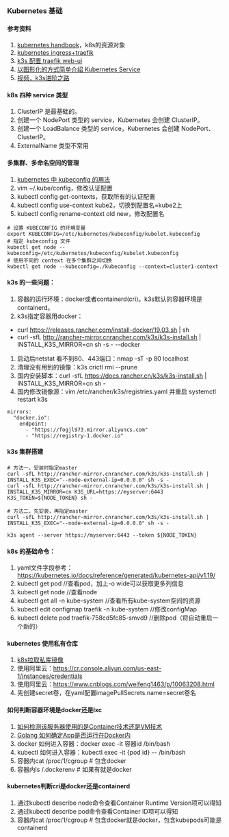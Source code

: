 ### Kubernetes 基础

#### 参考资料
1. [kubernetes handbook](https://jimmysong.io/kubernetes-handbook/concepts/objects.html)，k8s的资源对象
1. [kubernetes ingress+traefik](http://www.showerlee.com/archives/2701)
1. [k3s 配置 traefik web-ui](https://www.jianshu.com/p/0040e8bd6d1e)
1. [以图形化的方式简单介绍 Kubernetes Service](https://blog.csdn.net/qq_36441027/article/details/104209807)
1. [视频，k3s进阶之路](https://space.bilibili.com/430496045/channel/detail?cid=103026)

#### k8s 四种 service 类型
1. ClusterIP 是最基础的。
1. 创建一个 NodePort 类型的 service，Kubernetes 会创建 ClusterIP。
1. 创建一个 LoadBalance 类型的 service，Kubernetes 会创建 NodePort、ClusterIP。
1. ExternalName 类型不常用

#### 多集群、多命名空间的管理
1. [kubernetes 中 kubeconfig 的用法](https://www.jianshu.com/p/99853cac56b8)
1. vim ~/.kube/config，修改认证配置
1. kubectl config get-contexts，获取所有的认证配置
1. kubectl config use-context kube2，切换到配置名=kube2上
1. kubectl config rename-context old new，修改配置名

```
# 设置 KUBECONFIG 的环境变量
export KUBECONFIG=/etc/kubernetes/kubeconfig/kubelet.kubeconfig
# 指定 kubeconfig 文件
kubectl get node --kubeconfig=/etc/kubernetes/kubeconfig/kubelet.kubeconfig
# 使用不同的 context 在多个集群之间切换
kubectl get node --kubeconfig=./kubeconfig --context=cluster1-context 
```

#### k3s 的一些问题：
1. 容器的运行环境：docker或者containerd(cri)。k3s默认的容器环境是containerd。
1. k3s指定容器用docker：
  * curl https://releases.rancher.com/install-docker/19.03.sh | sh
  * curl -sfL http://rancher-mirror.cnrancher.com/k3s/k3s-install.sh | INSTALL_K3S_MIRROR=cn sh -s - --docker
1. 启动后netstat 看不到80、443端口：nmap -sT -p 80 localhost
1. 清理没有用到的镜像：k3s crictl rmi --prune
1. 国内安装脚本：curl -sfL https://docs.rancher.cn/k3s/k3s-install.sh | INSTALL_K3S_MIRROR=cn sh -
1. 国内修改镜像源：vim /etc/rancher/k3s/registries.yaml 并重启 systemctl restart k3s
```
mirrors:
  "docker.io":
    endpoint:
      - "https://fogjl973.mirror.aliyuncs.com"
      - "https://registry-1.docker.io"
```

#### k3s 集群搭建
```
# 方法一，安装时指定master
curl -sfL http://rancher-mirror.cnrancher.com/k3s/k3s-install.sh | INSTALL_K3S_EXEC="--node-external-ip=0.0.0.0" sh -s -
curl -sfL http://rancher-mirror.cnrancher.com/k3s/k3s-install.sh | INSTALL_K3S_MIRROR=cn K3S_URL=https://myserver:6443 K3S_TOKEN=${NODE_TOKEN} sh -

# 方法二，先安装，再指定master
curl -sfL http://rancher-mirror.cnrancher.com/k3s/k3s-install.sh | INSTALL_K3S_EXEC="--node-external-ip=0.0.0.0" sh -s -

k3s agent --server https://myserver:6443 --token ${NODE_TOKEN}
```

#### k8s 的基础命令：
1. yaml文件字段参考：https://kubernetes.io/docs/reference/generated/kubernetes-api/v1.19/
1. kubectl get pod //查看pod，加上-o wide可以获取更多列信息
1. kubectl get node //查看node
1. kubectl get all -n kube-system //查看所有kube-system空间的资源
1. kubectl edit configmap traefik -n kube-system   //修改configMap
1. kubectl delete pod traefik-758cd5fc85-smvd9     //删除pod（将自动重启一个新的）

#### kubernetes 使用私有仓库
1. [k8s拉取私库镜像](https://developer.aliyun.com/article/746670)
1. 使用阿里云：https://cr.console.aliyun.com/us-east-1/instances/credentials
1. 使用阿里云：https://www.cnblogs.com/weifeng1463/p/10063208.html
1. 先创建secret卷，在yaml配置imagePullSecrets.name=secret卷名

#### 如何判断容器环境是docker还是lxc
1. [如何检测该服务器使用的是Container技术还是VM技术](http://dockone.io/question/171)
1. [Golang 如何确定App是否运行在Docker内](http://chen-tao.github.io/2017/09/11/Go-check-if-app-running-in-docker/)
1. docker 如何进入容器：docker exec -it 容器id /bin/bash
1. kubectl 如何进入容器：kubectl exec -it {pod id} -- /bin/bash
1. 容器内cat /proc/1/cgroup # 包含docker
1. 容器内ls /.dockerenv     # 如果有就是docker

#### kubernetes判断cri是docker还是containerd
1. 通过kubectl describe node命令查看Container Runtime Version项可以得知
1. 通过kubectl describe pod命令查看Container ID项可以得知
1. 容器内cat /proc/1/cgroup # 包含docker就是docker，包含kubepods可能是containerd

